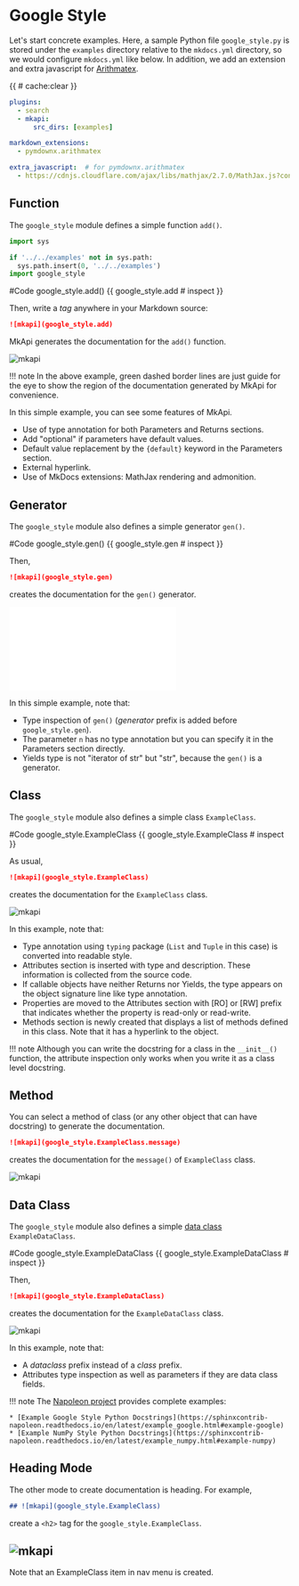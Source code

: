 # Google Style

<style type="text/css">
<!--
.mkapi-node {
  border: 2px dashed #88AA88;
}
-->
</style>

Let's start concrete examples. Here, a sample Python file `google_style.py` is stored under the `examples` directory relative to the `mkdocs.yml` directory, so we would configure `mkdocs.yml` like below. In addition, we add an extension and extra javascript for [Arithmatex](https://facelessuser.github.io/pymdown-extensions/extensions/arithmatex/).

{{ # cache:clear }}

~~~yml
plugins:
  - search
  - mkapi:
      src_dirs: [examples]

markdown_extensions:
  - pymdownx.arithmatex

extra_javascript:  # for pymdownx.arithmatex
  - https://cdnjs.cloudflare.com/ajax/libs/mathjax/2.7.0/MathJax.js?config=TeX-MML-AM_CHTML
~~~

## Function

The `google_style` module defines a simple function `add()`.

```python hide
import sys

if '../../examples' not in sys.path:
  sys.path.insert(0, '../../examples')
import google_style
```

#Code google_style.add() {{ google_style.add # inspect }}

Then, write a *tag* anywhere in your Markdown source:

~~~markdown
![mkapi](google_style.add)
~~~

MkApi generates the documentation for the `add()` function.

![mkapi](google_style.add)

!!! note
    In the above example, green dashed border lines are just guide for the eye to show the region of the documentation generated by MkApi for convenience.

In this simple example, you can see some features of MkApi.

* Use of type annotation for both Parameters and Returns sections.
* Add "optional" if parameters have default values.
* Default value replacement by the `{default}` keyword in the Parameters section.
* External hyperlink.
* Use of MkDocs extensions: MathJax rendering and admonition.

## Generator

The `google_style` module also defines a simple generator `gen()`.

#Code google_style.gen() {{ google_style.gen # inspect }}

Then,

~~~markdown
![mkapi](google_style.gen)
~~~

creates the documentation for the `gen()` generator.

![mkapi](google_style.gen)

In this simple example, note that:

* Type inspection of `gen()` (*generator* prefix is added before `google_style.gen`).
* The parameter `n` has no type annotation but you can specify it in the Parameters section directly.
* Yields type is not "iterator of str" but "str", because the `gen()` is a generator.

## Class

The `google_style` module also defines a simple class `ExampleClass`.

#Code google_style.ExampleClass {{ google_style.ExampleClass # inspect }}

As usual,

~~~markdown
![mkapi](google_style.ExampleClass)
~~~

creates the documentation for the `ExampleClass` class.

![mkapi](google_style.ExampleClass)

In this example, note that:

* Type annotation using `typing` package (`List` and `Tuple` in this case) is converted into readable style.
* Attributes section is inserted with type and description. These information is collected from the source code.
* If callable objects have neither Returns nor Yields, the type appears on the object signature line like type annotation.
* Properties are moved to the Attributes section with [RO] or [RW] prefix that indicates whether the property is read-only or read-write.
* Methods section is newly created that displays a list of methods defined in this class. Note that it has a hyperlink to the object.

!!! note
    Although you can write the docstring for a class in the `__init__()` function, the attribute inspection only works when you write it as a class level docstring.

## Method

You can select a method of class (or any other object that can have docstring) to generate the documentation.

~~~markdown
![mkapi](google_style.ExampleClass.message)
~~~

creates the documentation for the `message()` of `ExampleClass` class.

![mkapi](google_style.ExampleClass.message)


## Data Class

The `google_style` module also defines a simple [data class](https://docs.python.org/3/library/dataclasses.html) `ExampleDataClass`.

#Code google_style.ExampleDataClass {{ google_style.ExampleDataClass # inspect }}

Then,

~~~markdown
![mkapi](google_style.ExampleDataClass)
~~~

creates the documentation for the `ExampleDataClass` class.

![mkapi](google_style.ExampleDataClass)

In this example, note that:

* A *dataclass* prefix instead of a *class* prefix.
* Attributes type inspection as well as parameters if they are data class fields.


!!! note
    The [Napoleon project](https://sphinxcontrib-napoleon.readthedocs.io/en/latest/index.html#) provides complete examples:

    * [Example Google Style Python Docstrings](https://sphinxcontrib-napoleon.readthedocs.io/en/latest/example_google.html#example-google)
    * [Example NumPy Style Python Docstrings](https://sphinxcontrib-napoleon.readthedocs.io/en/latest/example_numpy.html#example-numpy)


## Heading Mode

The other mode to create documentation is heading. For example,

~~~markdown
## ![mkapi](google_style.ExampleClass)
~~~

create a `<h2>` tag for the `google_style.ExampleClass`.

## ![mkapi](google_style.ExampleClass)

Note that an ExampleClass item in nav menu is created.
